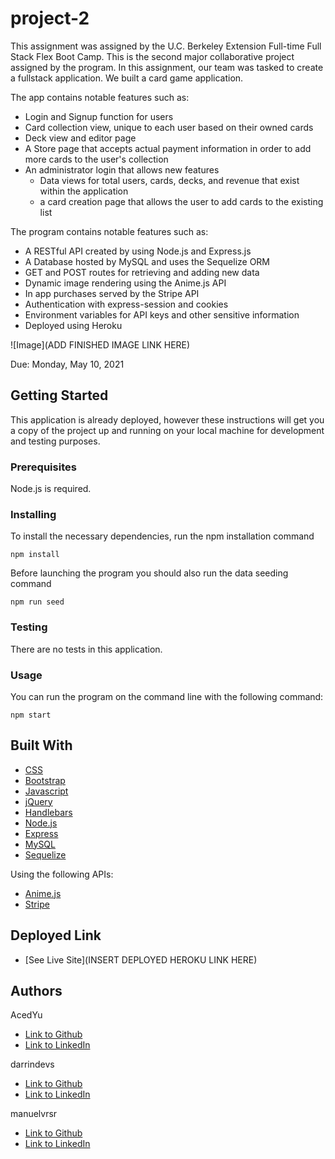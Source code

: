 # project-2
This assignment was assigned by the U.C. Berkeley Extension Full-time Full Stack Flex Boot Camp.
This is the second major collaborative project assigned by the program. In this assignment, our team was tasked to create a fullstack application. We built a card game application.

The app contains notable features such as:
- Login and Signup function for users
- Card collection view, unique to each user based on their owned cards
- Deck view and editor page
- A Store page that accepts actual payment information in order to add more cards to the user's collection
- An administrator login that allows new features
  - Data views for total users, cards, decks, and revenue that exist within the application
  - a card creation page that allows the user to add cards to the existing list


The program contains notable features such as:
- A RESTful API created by using Node.js and Express.js
- A Database hosted by MySQL and uses the Sequelize ORM
- GET and POST routes for retrieving and adding new data
- Dynamic image rendering using the Anime.js API
- In app purchases served by the Stripe API
- Authentication with express-session and cookies
- Environment variables for API keys and other sensitive information
- Deployed using Heroku

![Image](ADD FINISHED IMAGE LINK HERE)

Due: Monday, May 10, 2021

## Getting Started

This application is already deployed, however these instructions will get you a copy of the project up and running on your local machine for development and testing purposes.

### Prerequisites

Node.js is required.

### Installing
To install the necessary dependencies, run the npm installation command
```
npm install
```
Before launching the program you should also run the data seeding command
```
npm run seed
```

### Testing
There are no tests in this application.

### Usage
You can run the program on the command line with the following command:
```
npm start
```

## Built With
* [CSS](https://developer.mozilla.org/en-US/docs/Web/CSS)
* [Bootstrap](https://getbootstrap.com/)
* [Javascript](https://developer.mozilla.org/en-US/docs/Web/JavaScript)
* [jQuery](https://api.jquery.com/)
* [Handlebars](https://handlebarsjs.com/)
* [Node.js](https://nodejs.org/en/docs/)
* [Express](https://expressjs.com/)
* [MySQL](https://dev.mysql.com/doc/)
* [Sequelize](https://sequelize.org/master/)

Using the following APIs:
* [Anime.js](https://animejs.com/documentation/)
* [Stripe](https://stripe.com/docs/api)

## Deployed Link

* [See Live Site](INSERT DEPLOYED HEROKU LINK HERE)

## Authors
AcedYu
- [Link to Github](https://github.com/AcedYu)
- [Link to LinkedIn](https://www.linkedin.com/in/alex-yu-3712811b9/)

darrindevs
- [Link to Github](https://github.com/darrindevs)
- [Link to LinkedIn](https://www.linkedin.com/in/darrinweyers/)

manuelvrsr
- [Link to Github](https://github.com/manuelvrsr)
- [Link to LinkedIn](https://www.linkedin.com/in/manuel-villasenor-854186205/)